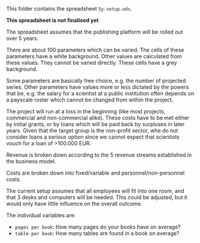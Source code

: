 This folder contains the spreadsheet `5y-setup.ods`.

**This spreadsheet is not finalised yet**

The spreadsheet assumes that the publishing platform will be rolled out over 5 years. 

There are about 100 parameters which can be varied. The cells of these parameters have a white background.
Other values are calculated from these values. They cannot be varied directly. These cells have a grey background. 

Some parameters are basically free choice, e.g. the number of projected series. Other parameters have values more or less dictated by the powers that be, e.g. the salary for a scientist at a public institution often depends on a payscale roster which cannot be changed from within the project. 

The project will run at a loss in the beginning (like most projects, commercial and non-commercial alike). These costs have to be met either by initial grants, or by loans which will be paid back by surpluses in later years. Given that the target group is the non-profit sector, whe do not consider loans a serious option since we cannot expect that scientists vouch for a loan of >100.000 EUR. 

Revenue is broken down according to the 5 revenue streams established in the business model. 

Costs are broken down into fixed/variable and personnel/non-personnel costs. 

The current setup assumes that all employees will fit into one room, and that 3 desks and computers will be needed. This could be adjusted, but it would only have little influence on the overall outcome. 

The individual variables are: 
- `pages per book`: How many pages do your books have on average?
- `table per book`: How many tables are found in a book on average? 
